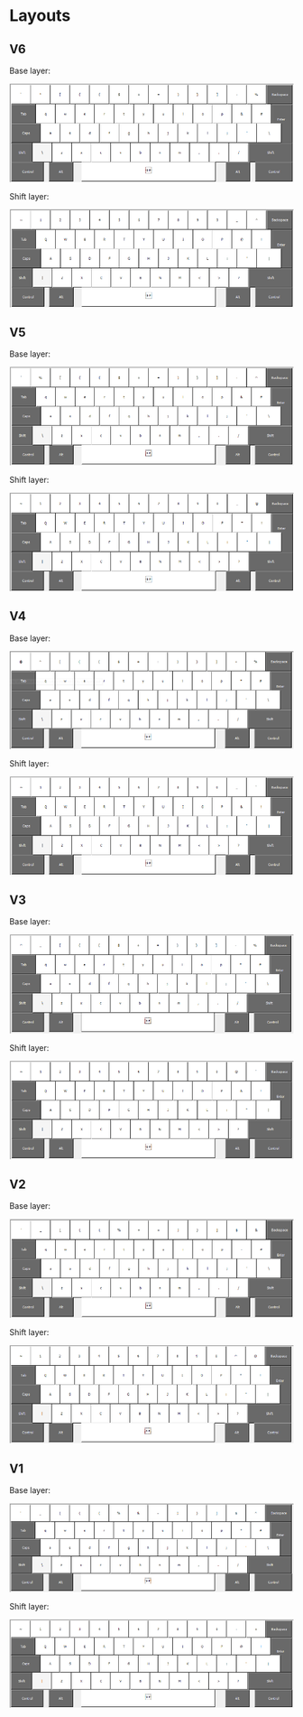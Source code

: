 # Layouts

## V6

Base layer:

![](../pics/layout_base_V6.png)

Shift layer:

![](../pics/layout_shift_V6.png)

## V5

Base layer:

![](../pics/layout_base_V5.png)

Shift layer:

![](../pics/layout_shift_V5.png)

## V4

Base layer:

![](../pics/layout_base_V4.png)

Shift layer:

![](../pics/layout_shift_V4.png)

## V3

Base layer:

![](../pics/layout_base_V3.png)

Shift layer:

![](../pics/layout_shift_V3.png)

## V2

Base layer:

![](../pics/layout_base_V2.png)

Shift layer:

![](../pics/layout_shift_V2.png)

## V1

Base layer:

![](../pics/layout_base.png)

Shift layer:

![](../pics/layout_shift.png)

